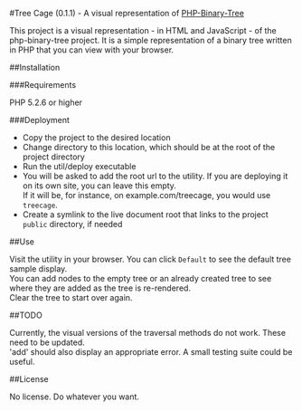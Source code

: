 #Tree Cage (0.1.1) - A visual representation of [PHP-Binary-Tree](http://github.com/ajcrites/php-binary-tree)

This project is a visual representation - in HTML and JavaScript - of the php-binary-tree project.
It is a simple representation of a binary tree written in PHP that you can view with your browser.

##Installation

###Requirements

PHP 5.2.6 or higher

###Deployment
* Copy the project to the desired location
* Change directory to this location, which should be at the root of the project directory
* Run the util/deploy executable
 * You will be asked to add the root url to the utility.  If you are deploying it on its own site, you can leave this empty.  
 If it will be, for instance, on example.com/treecage, you would use `treecage`.
* Create a symlink to the live document root that links to the project `public` directory, if needed

##Use

Visit the utility in your browser.  You can click ```Default``` to see the default tree sample display.  
You can add nodes to the empty tree or an already created tree to see where they are added as the tree is re-rendered.  
Clear the tree to start over again.

##TODO

Currently, the visual versions of the traversal methods do not work.  These need to be updated.  
'add' should also display an appropriate error.
A small testing suite could be useful.

##License

No license.  Do whatever you want.
